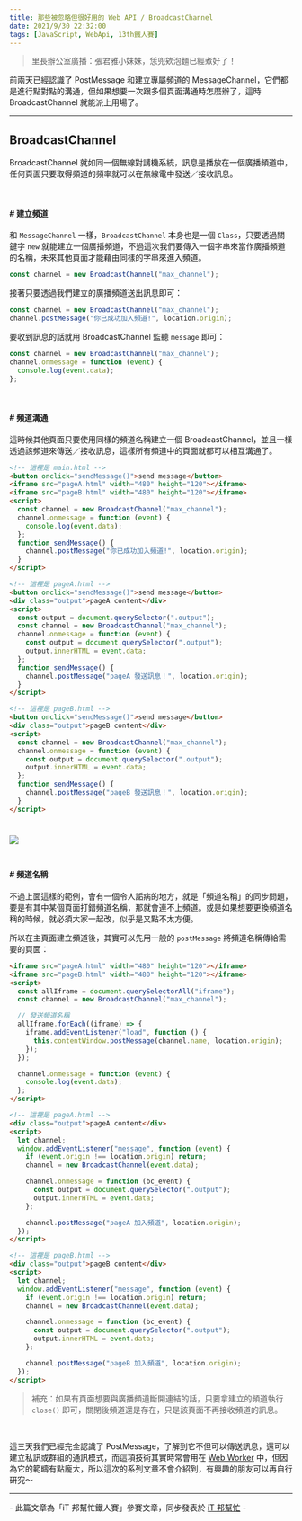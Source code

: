 ```yaml
---
title: 那些被忽略但很好用的 Web API / BroadcastChannel
date: 2021/9/30 22:32:00
tags: [JavaScript, WebApi, 13th鐵人賽]
---
```


> 里長辦公室廣播：張君雅小妹妹，恁兜欸泡麵已經煮好了！

前兩天已經認識了 PostMessage 和建立專屬頻道的 MessageChannel，它們都是進行點對點的溝通，但如果想要一次跟多個頁面溝通時怎麼辦了，這時 BroadcastChannel 就能派上用場了。

---

## BroadcastChannel

BroadcastChannel 就如同一個無線對講機系統，訊息是播放在一個廣播頻道中，任何頁面只要取得頻道的頻率就可以在無線電中發送／接收訊息。

<br/>

#### # 建立頻道

和 `MessageChannel` 一樣，`BroadcastChannel` 本身也是一個 `Class`，只要透過關鍵字 `new` 就能建立一個廣播頻道，不過這次我們要傳入一個字串來當作廣播頻道的名稱，未來其他頁面才能藉由同樣的字串來進入頻道。

```javascript
const channel = new BroadcastChannel("max_channel");
```

接著只要透過我們建立的廣播頻道送出訊息即可：

```javascript
const channel = new BroadcastChannel("max_channel");
channel.postMessage("你已成功加入頻道!", location.origin);
```

要收到訊息的話就用 BroadcastChannel 監聽 `message` 即可：

```javascript
const channel = new BroadcastChannel("max_channel");
channel.onmessage = function (event) {
  console.log(event.data);
};
```

<br/>

#### # 頻道溝通

這時候其他頁面只要使用同樣的頻道名稱建立一個 BroadcastChannel，並且一樣透過該頻道來傳送／接收訊息，這樣所有頻道中的頁面就都可以相互溝通了。

```html
<!-- 這裡是 main.html -->
<button onclick="sendMessage()">send message</button>
<iframe src="pageA.html" width="480" height="120"></iframe>
<iframe src="pageB.html" width="480" height="120"></iframe>
<script>
  const channel = new BroadcastChannel("max_channel");
  channel.onmessage = function (event) {
    console.log(event.data);
  };
  function sendMessage() {
    channel.postMessage("你已成功加入頻道!", location.origin);
  }
</script>
```

```html
<!-- 這裡是 pageA.html -->
<button onclick="sendMessage()">send message</button>
<div class="output">pageA content</div>
<script>
  const output = document.querySelector(".output");
  const channel = new BroadcastChannel("max_channel");
  channel.onmessage = function (event) {
    const output = document.querySelector(".output");
    output.innerHTML = event.data;
  };
  function sendMessage() {
    channel.postMessage("pageA 發送訊息！", location.origin);
  }
</script>
```

```html
<!-- 這裡是 pageB.html -->
<button onclick="sendMessage()">send message</button>
<div class="output">pageB content</div>
<script>
  const channel = new BroadcastChannel("max_channel");
  channel.onmessage = function (event) {
    const output = document.querySelector(".output");
    output.innerHTML = event.data;
  };
  function sendMessage() {
    channel.postMessage("pageB 發送訊息！", location.origin);
  }
</script>
```

<img src="/img/content/webapi-17/broadcast.gif" style="margin: 24px auto;" />

<br/>

#### # 頻道名稱

不過上面這樣的範例，會有一個令人詬病的地方，就是「頻道名稱」的同步問題，要是有其中某個頁面打錯頻道名稱，那就會連不上頻道。或是如果想要更換頻道名稱的時候，就必須大家一起改，似乎是又點不太方便。

所以在主頁面建立頻道後，其實可以先用一般的 `postMessage` 將頻道名稱傳給需要的頁面：

```html
<iframe src="pageA.html" width="480" height="120"></iframe>
<iframe src="pageB.html" width="480" height="120"></iframe>
<script>
  const allIframe = document.querySelectorAll("iframe");
  const channel = new BroadcastChannel("max_channel");

  // 發送頻道名稱
  allIframe.forEach((iframe) => {
    iframe.addEventListener("load", function () {
      this.contentWindow.postMessage(channel.name, location.origin);
    });
  });

  channel.onmessage = function (event) {
    console.log(event.data);
  };
</script>
```

```html
<!-- 這裡是 pageA.html -->
<div class="output">pageA content</div>
<script>
  let channel;
  window.addEventListener("message", function (event) {
    if (event.origin !== location.origin) return;
    channel = new BroadcastChannel(event.data);

    channel.onmessage = function (bc_event) {
      const output = document.querySelector(".output");
      output.innerHTML = event.data;
    };

    channel.postMessage("pageA 加入頻道", location.origin);
  });
</script>
```

```html
<!-- 這裡是 pageB.html -->
<div class="output">pageB content</div>
<script>
  let channel;
  window.addEventListener("message", function (event) {
    if (event.origin !== location.origin) return;
    channel = new BroadcastChannel(event.data);

    channel.onmessage = function (bc_event) {
      const output = document.querySelector(".output");
      output.innerHTML = event.data;
    };

    channel.postMessage("pageB 加入頻道", location.origin);
  });
</script>
```

> 補充：如果有頁面想要與廣播頻道斷開連結的話，只要拿建立的頻道執行 `close()` 即可，關閉後頻道還是存在，只是該頁面不再接收頻道的訊息。

<br/>

這三天我們已經完全認識了 PostMessage，了解到它不但可以傳送訊息，還可以建立私訊或群組的通訊模式，而這項技術其實時常會用在 [Web Worker](https://developer.mozilla.org/zh-TW/docs/Web/API/Web_Workers_API/Using_web_workers) 中，但因為它的範疇有點龐大，所以這次的系列文章不會介紹到，有興趣的朋友可以再自行研究～

---

\- 此篇文章為「iT 邦幫忙鐵人賽」參賽文章，同步發表於 [iT 邦幫忙](https://ithelp.ithome.com.tw/articles/10276437) -
